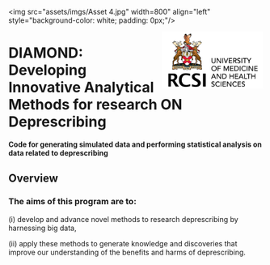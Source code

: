 <img src="assets/imgs/Asset 4.jpg" width=800" align="left" style="background-color: white; padding: 0px;"/>

<img src="assets/imgs/RCSI_white_bg_logo.png" width="200" align="right" style="background-color: white; padding: 0px;"/>

# DIAMOND: Developing Innovative Analytical Methods for research ON Deprescribing

**Code for generating simulated data and performing statistical analysis on data related to deprescribing**

Overview
--------
### The aims of this program are to: 

(i) develop and advance novel methods to research deprescribing by harnessing big data, 

(ii) apply these methods to generate knowledge and discoveries that improve our understanding of the benefits and harms of deprescribing. 

